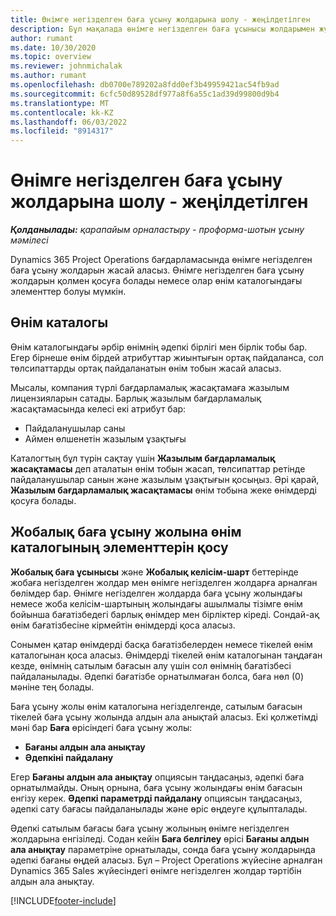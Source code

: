 ```yaml
---
title: Өнімге негізделген баға ұсыну жолдарына шолу - жеңілдетілген
description: Бұл мақалада өнімге негізделген баға ұсынысы жолдарымен жұмыс істеу туралы ақпарат берілген.
author: rumant
ms.date: 10/30/2020
ms.topic: overview
ms.reviewer: johnmichalak
ms.author: rumant
ms.openlocfilehash: db0700e789202a8fdd0ef3b49959421ac54fb9ad
ms.sourcegitcommit: 6cfc50d89528df977a8f6a55c1ad39d99800d9b4
ms.translationtype: MT
ms.contentlocale: kk-KZ
ms.lasthandoff: 06/03/2022
ms.locfileid: "8914317"
---
```

# <a name="product-based-quote-lines-overview---lite"></a>Өнімге негізделген баға ұсыну жолдарына шолу - жеңілдетілген

_**Қолданылады:** қарапайым орналастыру - проформа-шотын ұсыну мәмілесі_

Dynamics 365 Project Operations бағдарламасында өнімге негізделген баға ұсыну жолдарын жасай аласыз. Өнімге негізделген баға ұсыну жолдарын қолмен қосуға болады немесе олар өнім каталогындағы элементтер болуы мүмкін.

## <a name="product-catalog"></a>Өнім каталогы

Өнім каталогындағы әрбір өнімнің әдепкі бірлігі мен бірлік тобы бар. Егер бірнеше өнім бірдей атрибуттар жиынтығын ортақ пайдаланса, сол төлсипаттарды ортақ пайдаланатын өнім тобын жасай аласыз. 

Мысалы, компания түрлі бағдарламалық жасақтамаға жазылым лицензияларын сатады. Барлық жазылым бағдарламалық жасақтамасында келесі екі атрибут бар:

- Пайдаланушылар саны
- Аймен өлшенетін жазылым ұзақтығы

Каталогтың бұл түрін сақтау үшін **Жазылым бағдарламалық жасақтамасы** деп аталатын өнім тобын жасап, төлсипаттар ретінде пайдаланушылар санын және жазылым ұзақтығын қосыңыз. Әрі қарай, **Жазылым бағдарламалық жасақтамасы** өнім тобына жеке өнімдерді қосуға болады.

## <a name="add-product-catalog-items-to-a-project-quote"></a>Жобалық баға ұсыну жолына өнім каталогының элементтерін қосу

**Жобалық баға ұсынысы** және **Жобалық келісім-шарт** беттерінде жобаға негізделген жолдар мен өнімге негізделген жолдарға арналған бөлімдер бар. Өнімге негізделген жолдарда баға ұсыну жолындағы немесе жоба келісім-шартының жолындағы ашылмалы тізімге өнім бойынша бағатізбедегі барлық өнімдер мен бірліктер кіреді. Сондай-ақ өнім бағатізбесіне кірмейтін өнімдерді қоса аласыз.

Сонымен қатар өнімдерді басқа бағатізбелерден немесе тікелей өнім каталогынан қоса аласыз. Өнімдерді тікелей өнім каталогынан таңдаған кезде, өнімнің сатылым бағасын алу үшін сол өнімнің бағатізбесі пайдаланылады. Әдепкі бағатізбе орнатылмаған болса, баға нөл (0) мәніне тең болады.

Баға ұсыну жолы өнім каталогына негізделгенде, сатылым бағасын тікелей баға ұсыну жолында алдын ала анықтай аласыз. Екі қолжетімді мәні бар **Баға** өрісіндегі баға ұсыну жолы:

- **Бағаны алдын ала анықтау**
- **Әдепкіні пайдалану**

Егер **Бағаны алдын ала анықтау** опциясын таңдасаңыз, әдепкі баға орнатылмайды. Оның орнына, баға ұсыну жолындағы өнім бағасын енгізу керек. **Әдепкі параметрді пайдалану** опциясын таңдасаңыз, әдепкі сату бағасы пайдаланылады және өріс өңдеуге құлыпталады.

Әдепкі сатылым бағасы баға ұсыну жолының өнімге негізделген жолдарына енгізіледі. Содан кейін **Баға белгілеу** өрісі **Бағаны алдын ала анықтау** параметріне орнатылады, сонда баға ұсыну жолдарында әдепкі бағаны өңдей аласыз. Бұл – Project Operations жүйесіне арналған Dynamics 365 Sales жүйесіндегі өнімге негізделген жолдар тәртібін алдын ала анықтау.


[!INCLUDE[footer-include](../../includes/footer-banner.md)]